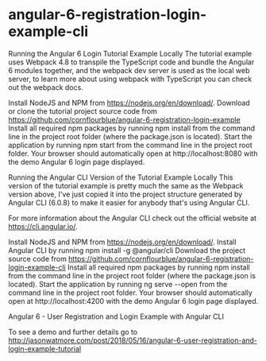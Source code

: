 # angular-6-registration-login-example-cli


Running the Angular 6 Login Tutorial Example Locally
The tutorial example uses Webpack 4.8 to transpile the TypeScript code and bundle the Angular 6 modules together, and the webpack dev server is used as the local web server, to learn more about using webpack with TypeScript you can check out the webpack docs.

Install NodeJS and NPM from https://nodejs.org/en/download/.
Download or clone the tutorial project source code from https://github.com/cornflourblue/angular-6-registration-login-example
Install all required npm packages by running npm install from the command line in the project root folder (where the package.json is located).
Start the application by running npm start from the command line in the project root folder.
Your browser should automatically open at http://localhost:8080 with the demo Angular 6 login page displayed.

Running the Angular CLI Version of the Tutorial Example Locally
This version of the tutorial example is pretty much the same as the Webpack version above, I've just copied it into the project structure generated by Angular CLI (6.0.8) to make it easier for anybody that's using Angular CLI.

For more information about the Angular CLI check out the official website at https://cli.angular.io/.

Install NodeJS and NPM from https://nodejs.org/en/download/.
Install Angular CLI by running npm install -g @angular/cli
Download the project source code from https://github.com/cornflourblue/angular-6-registration-login-example-cli
Install all required npm packages by running npm install from the command line in the project root folder (where the package.json is located).
Start the application by running ng serve --open from the command line in the project root folder.
Your browser should automatically open at http://localhost:4200 with the demo Angular 6 login page displayed.


Angular 6 - User Registration and Login Example with Angular CLI

To see a demo and further details go to http://jasonwatmore.com/post/2018/05/16/angular-6-user-registration-and-login-example-tutorial

